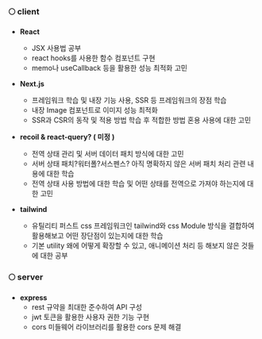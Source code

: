 ### 🌕 client

- **React**

  - JSX 사용법 공부
  - react hooks를 사용한 함수 컴포넌트 구현
  - memo나 useCallback 등을 활용한 성능 최적화 고민

- **Next.js**

  - 프레임워크 학습 및 내장 기능 사용, SSR 등 프레임워크의 장점 학습
  - 내장 Image 컴포넌트로 이미지 성능 최적화
  - SSR과 CSR의 동작 및 적용 방법 학습 후 적합한 방법 혼용 사용에 대한 고민

- **recoil & react-query? ( 미정 )**

  - 전역 상태 관리 및 서버 데이터 패치 방식에 대한 고민
  - 서버 상태 패치?워터폴?서스펜스? 아직 명확하지 않은 서버 패치 처리 관련 내용에 대한 학습
  - 전역 상태 사용 방법에 대한 학습 및 어떤 상태를 전역으로 가져야 하는지에 대한 고민

- **tailwind**
  - 유틸리티 퍼스트 css 프레임워크인 tailwind와 css Module 방식을 결합하여 활용해보고 어떤 장단점이 있는지에 대한 학습
  - 기본 utility 왜에 어떻게 확장할 수 있고, 애니메이션 처리 등 해보지 않은 것들에 대한 공부

### 🌕 server

- **express**
  - rest 규약을 최대한 준수하여 API 구성
  - jwt 토큰을 활용한 사용자 권한 기능 구현
  - cors 미들웨어 라이브러리를 활용한 cors 문제 해결
